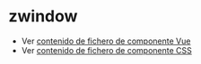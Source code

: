 # zwindow

 - Ver [contenido de fichero de componente Vue](./zwindow.vue)
 - Ver [contenido de fichero de componente CSS](./zwindow.scss)

